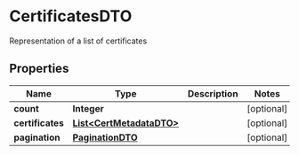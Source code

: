 

# CertificatesDTO

Representation of a list of certificates
## Properties

Name | Type | Description | Notes
------------ | ------------- | ------------- | -------------
**count** | **Integer** |  |  [optional]
**certificates** | [**List&lt;CertMetadataDTO&gt;**](CertMetadataDTO.md) |  |  [optional]
**pagination** | [**PaginationDTO**](PaginationDTO.md) |  |  [optional]



